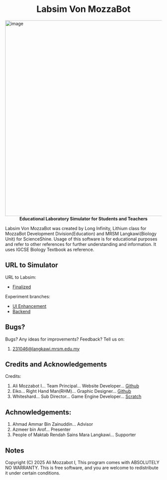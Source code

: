 <h1 align="center">Labsim Von MozzaBot</h1>

<img width="1350" height="629" alt="image" src="https://github.com/user-attachments/assets/d864fe17-c042-4379-bb97-362efdfe8658" />

<div align="center">
  <strong>Educational Laboratory Simulator for Students and Teachers</strong>
</div>



Labsim Von MozzaBot was created by Long Infinity, Lithium class for MozzaBot Development Division(Education) and MRSM Langkawi(Biology Unit) for ScienceShine.
Usage of this software is for educational purposes and refer to other references for further understanding and information. It uses IGCSE Biology Textbook as reference.

## URL to Simulator
URL to Labsim:
- [Finalized](labsim.vercel.app)

Experiment branches:
- [UI Enhancement](tinyurl.com/labsim-gamma)
- [Backend](tinyurl.com/labsim-backend)

## Bugs?
Bugs? Any ideas for improvements? Feedback?
Tell us on:
1. 231046@langkawi.mrsm.edu.my

## Credits and Acknowledgements
Credits:
1. Ali Mozzabot I... Team Principal...            Website Developer...      [Github](https://github.com/RaspberryPiNArduinoUser)
2. Eiko...             Right Hand Man(RHM)...     Graphic Designer...       [Github](https://github.com/zhafryanir)
3. Whiteshard...       Sub Director...            Game Engine Developer...  [Scratch](https://scratch.mit.edu/users/extwoiskindasus/)

## Achnowledgements:
1. Ahmad Ammar Bin Zainuddin...                      Advisor
2. Azmeer bin Arof...                                Presenter
3. People of Maktab Rendah Sains Mara Langkawi...    Supporter

## Notes

Copyright (C) 2025  Ali Mozzabot I, This program comes with ABSOLUTELY NO WARRANTY. This is free software, and you are welcome to redistribute it under certain conditions.

